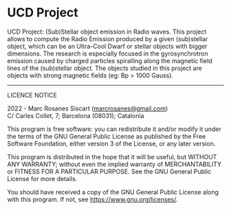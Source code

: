 # UCD Project

UCD Project: (Sub)Stellar object emission in Radio waves. This project allows to compute the Radio Emission produced 
by a given (sub)stellar object, which can be an Ultra-Cool Dwarf or stellar objects with bigger dimensions. The 
research is especially focused in the gyrosynchrotron emission caused by charged particles spiralling along the 
magnetic field lines of the (sub)stellar object. The objects studied in this project are objects with strong magnetic 
fields (eg: Bp > 1000 Gauss).


----------------------------------------

LICENCE NOTICE

2022 - Marc Rosanes Siscart (marcrosanes@gmail.com)  
C/ Carles Collet, 7; Barcelona (08031); Catalonia

This program is free software: you can redistribute it and/or modify
it under the terms of the GNU General Public License as published by
the Free Software Foundation, either version 3 of the License, or
any later version.

This program is distributed in the hope that it will be useful,
but WITHOUT ANY WARRANTY; without even the implied warranty of
MERCHANTABILITY or FITNESS FOR A PARTICULAR PURPOSE.  See the
GNU General Public License for more details.

You should have received a copy of the GNU General Public License
along with this program.  If not, see <https://www.gnu.org/licenses/>.